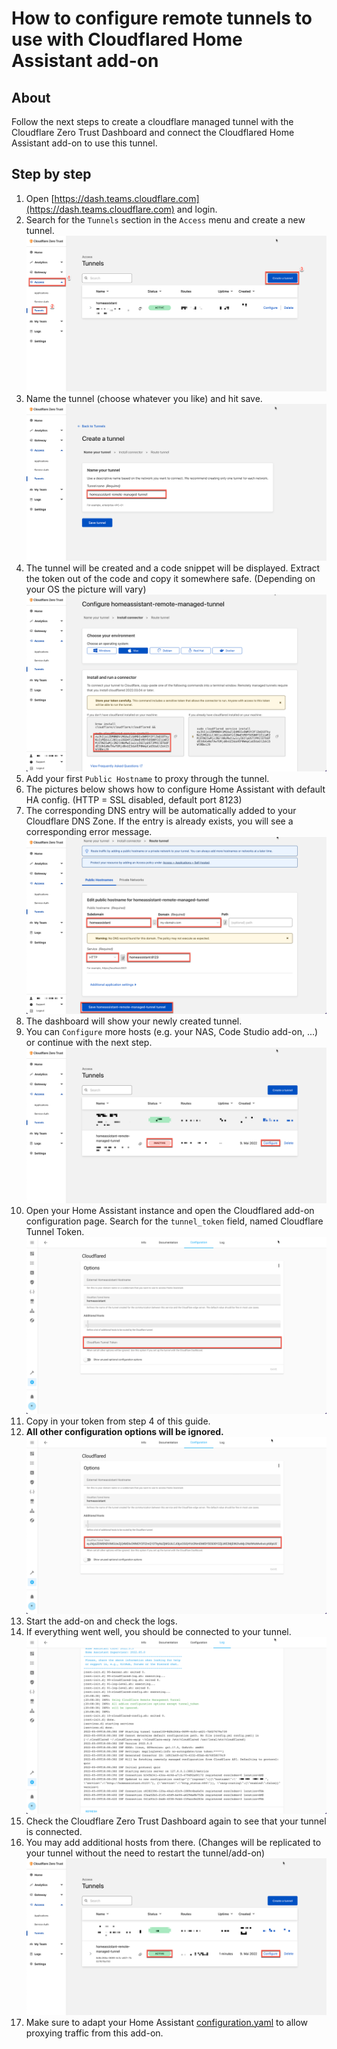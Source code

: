 # How to configure remote tunnels to use with Cloudflared Home Assistant add-on

## About

Follow the next steps to create a cloudflare managed tunnel with the
Cloudflare Zero Trust Dashboard and connect the Cloudflared Home Assistant add-on
to use this tunnel.

## Step by step

1. Open [https://dash.teams.cloudflare.com](https://dash.teams.cloudflare.com)
   and login.
1. Search for the `Tunnels` section in the `Access` menu and create a new tunnel.
   ![Step 1](images/1.png)
1. Name the tunnel (choose whatever you like) and hit save.
   ![Step 2](images/2.png)
1. The tunnel will be created and a code snippet will be displayed. Extract the
   token out of the code and copy it somewhere safe. (Depending on your OS the
   picture will vary)
   ![Step 3](images/3.png)
1. Add your first `Public Hostname` to proxy through the tunnel.
1. The pictures below shows how to configure Home Assistant with default HA config.
   (HTTP = SSL disabled, default port 8123)
1. The corresponding DNS entry will be automatically added to your Cloudflare DNS
   Zone. If the entry is already exists, you will
   see a corresponding error message.
   ![Step 4](images/4.png)
1. The dashboard will show your newly created tunnel.
1. You can `Configure` more hosts (e.g. your NAS, Code Studio add-on, ...)
   or continue with the next step.
   ![Step 5](images/5.png)
1. Open your Home Assistant instance and open the Cloudflared add-on configuration
   page. Search for the `tunnel_token` field, named Cloudflare Tunnel Token.
   ![Step 6](images/6.png)
1. Copy in your token from step 4 of this guide.
1. **All other configuration options will be ignored.**
   ![Step 7](images/7.png)
1. Start the add-on and check the logs.
1. If everything went well, you should be connected to your tunnel.
   ![Step 8](images/8.png)
1. Check the Cloudflare Zero Trust Dashboard again to see that your tunnel is
   connected.
1. You may add additional hosts from there. (Changes will be replicated to your
   tunnel without the need to restart the tunnel/add-on)
   ![Step 9](images/9.png)
1. Make sure to adapt your Home Assistant
   [configuration.yaml](../DOCS.md#configurationyaml)
   to allow proxying traffic from this add-on.
